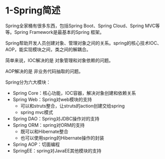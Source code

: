 # 1-Spring简述

Spring全家桶有很多东西，包括Spring Boot、Spring Cloud、Spring MVC等等。Spring Framework是最基本的Spring 框架。

Spring帮助开发人员创建对象、管理对象之间的关系。spring的核心技术IOC、AOP，能实现模块之间，类之间的解耦合。

简单来说，IOC解决的是 对象管理和对象依赖的问题。

AOP解决的是 非业务代码抽取的问题。

Spring分为六大模块：

- Spring Core：核心功能，IOC容器，解决对象创建和依赖关系
- Spring Web：Spring对web模块的支持
    - 可以和struts整合，让struts的action创建交给spring
    - spring mvc模式
- Spring DAO：Spring对JDBC操作对的支持
- Spring ORM：spring对ORM的支持
    - 既可以和Hibernate整合
    - 也可以使用spring的Hibernate操作的封装
- Spring AOP：切面编程
- SpringEE：spring对JavaEE其他模块的支持